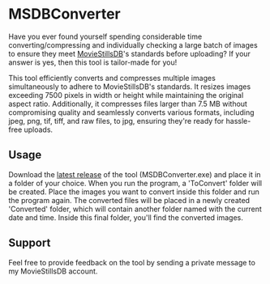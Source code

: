 # MSDBConverter

Have you ever found yourself spending considerable time converting/compressing and individually checking a large batch of images to ensure they meet [MovieStillsDB](https://www.moviestillsdb.com/)'s standards before uploading? If your answer is yes, then this tool is tailor-made for you!

This tool efficiently converts and compresses multiple images simultaneously to adhere to MovieStillsDB's standards. It resizes images exceeding 7500 pixels in width or height while maintaining the original aspect ratio. Additionally, it compresses files larger than 7.5 MB without compromising quality and seamlessly converts various formats, including jpeg, png, tif, tiff, and raw files, to jpg, ensuring they're ready for hassle-free uploads.

## Usage

Download the [latest release](https://github.com/niccoloc0/MSDBConverter/releases) of the tool (MSDBConverter.exe) and place it in a folder of your choice. When you run the program, a 'ToConvert' folder will be created. Place the images you want to convert inside this folder and run the program again. The converted files will be placed in a newly created 'Converted' folder, which will contain another folder named with the current date and time. Inside this final folder, you'll find the converted images.

## Support
Feel free to provide feedback on the tool by sending a private message to my MovieStillsDB account.
